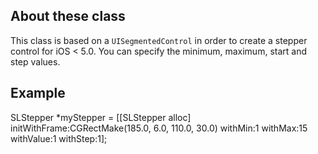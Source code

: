 ## About these class

This class is based on a `UISegmentedControl` in order to create a stepper control for iOS < 5.0.
You can specify the minimum, maximum, start and step values.

## Example

SLStepper *myStepper = [[SLStepper alloc] initWithFrame:CGRectMake(185.0, 6.0, 110.0, 30.0)
                                                withMin:1
                                                withMax:15 
                                              withValue:1 
                                               withStep:1];


